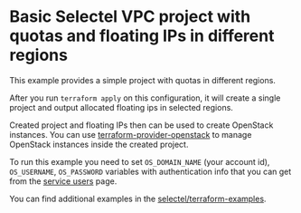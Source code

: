 # Basic Selectel VPC project with quotas and floating IPs in different regions

This example provides a simple project with quotas in different regions.

After you run `terraform apply` on this configuration, it will create a single
project and output allocated floating ips in selected regions.

Created project and floating IPs then can be used to create OpenStack instances.
You can use [terraform-provider-openstack](https://github.com/terraform-providers/terraform-provider-openstack)
to manage OpenStack instances inside the created project.

To run this example you need to set `OS_DOMAIN_NAME` (your account id), `OS_USERNAME`, `OS_PASSWORD` variables with
authentication info that you can get from the [service users](https://my.selectel.ru/profile/users_management/users?type=service) page.

You can find additional examples in the [selectel/terraform-examples](https://github.com/selectel/terraform-examples).
